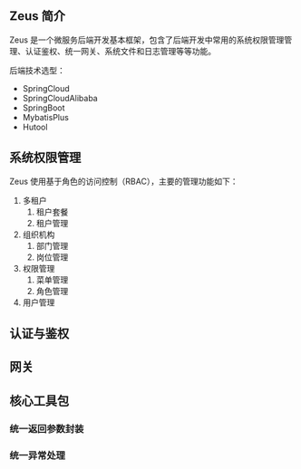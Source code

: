## Zeus 简介

Zeus 是一个微服务后端开发基本框架，包含了后端开发中常用的系统权限管理管理、认证鉴权、统一网关、系统文件和日志管理等等功能。

后端技术选型：

- SpringCloud
- SpringCloudAlibaba
- SpringBoot
- MybatisPlus
- Hutool

## 系统权限管理

Zeus 使用基于角色的访问控制（RBAC），主要的管理功能如下：

1. 多租户
    1. 租户套餐
    2. 租户管理
2. 组织机构
    1. 部门管理
    2. 岗位管理
3. 权限管理
    1. 菜单管理
    2. 角色管理
4. 用户管理

## 认证与鉴权

## 网关

## 核心工具包

### 统一返回参数封装

### 统一异常处理



